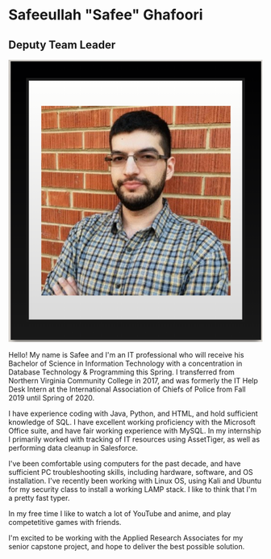 # Safeeullah "Safee" Ghafoori
## Deputy Team Leader
![](https://raw.githubusercontent.com/ckyriaco/Capstone/main/Photos_Gifs/Saffee_Ghafoori.PNG?token=ARWIKRCNYGJQUWQXEK6ZXHDAI6UGK)

Hello! My name is Safee and I'm an IT professional who will receive his Bachelor of Science in Information Technology with a concentration in Database Technology & Programming this Spring. I transferred from Northern Virginia Community College in 2017, and was formerly the IT Help Desk Intern at the International Association of Chiefs of Police from Fall 2019 until Spring of 2020. 

I have experience coding with Java, Python, and HTML, and hold sufficient knowledge of SQL. I have excellent working proficiency with the Microsoft Office suite, and have fair working experience with MySQL. In my internship I primarily worked with tracking of IT resources using AssetTiger, as well as performing data cleanup in Salesforce. 

I've been comfortable using computers for the past decade, and have sufficient PC troubleshooting skills, including hardware, software, and OS installation. I've recently been working with Linux OS, using Kali and Ubuntu for my security class to install a working LAMP stack. I like to think that I'm a pretty fast typer. 

In my free time I like to watch a lot of YouTube and anime, and play competetitive games with friends. 

I'm excited to be working with the Applied Research Associates for my senior capstone project, and hope to deliver the best possible solution. 
